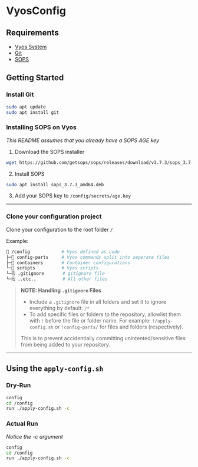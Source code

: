 # VyosConfig

## Requirements
- [Vyos System](https://docs.vyos.io/en/latest/)
- [Git](https://git-scm.com/)
- [SOPS](https://github.com/getsops/sops)

## Getting Started

### Install Git

```sh
sudo apt update
sudo apt install git
```

### Installing SOPS on Vyos

_This README assumes that you already have a SOPS AGE key_

1) Download the SOPS installer
```sh
wget https://github.com/getsops/sops/releases/download/v3.7.3/sops_3.7.3_amd64.deb
```

2) Install SOPS
```sh
sudo apt install sops_3.7.3_amd64.deb
```

3) Add your SOPS key to `/config/secrets/age.key`

---

### Clone your configuration project

Clone your configuration to the root folder `/`

Example:

```sh
📁 /config            # Vyos defined as code
├─📁 config-parts     # Vyos commands split into seperate files
├─📁 containers       # Container configurations
└─📁 scripts          # Vyos scripts
└─🗒️ .gitignore       # gitignore file
└─🗒️ ..etc..          # All other files
```

> **NOTE: Handling `.gitignore` Files**
>
> - Include a `.gitignore` file in all folders and set it to ignore everything by default: `/*`
> - To add specific files or folders to the repository, allowlist them with `!` before the file or folder name. For example: `!/apply-config.sh` or `!config-parts/` for files and folders (respectively).
>
> This is to prevent accidentially committing unintented/sensitive files from being added to your repository.

---

## Using the `apply-config.sh`

### Dry-Run

```sh
config
cd /config
run ./apply-config.sh -c
```

### Actual Run

_Notice the -c argument_

```sh
config
cd /config
run ./apply-config.sh -c
```

